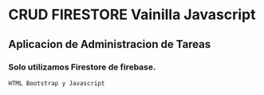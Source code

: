 # CRUD FIRESTORE Vainilla Javascript

## Aplicacion de Administracion de Tareas

### Solo utilizamos Firestore de firebase.

`HTML Bootstrap y Javascript`